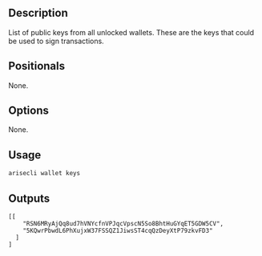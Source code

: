 ## Description

List of public keys from all unlocked wallets. These are the keys that could be used to sign transactions.

## Positionals
None.
## Options
None.
## Usage


```sh
arisecli wallet keys
```

## Outputs


```console
[[
    "RSN6MRyAjQq8ud7hVNYcfnVPJqcVpscN5So8BhtHuGYqET5GDW5CV",
    "5KQwrPbwdL6PhXujxW37FSSQZ1JiwsST4cqQzDeyXtP79zkvFD3"
  ]
]
```
